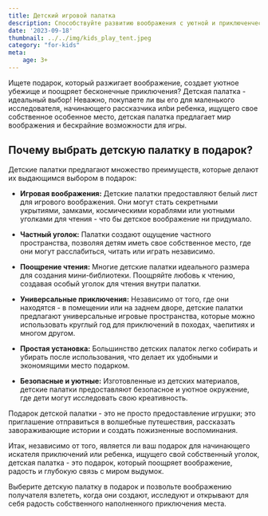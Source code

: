 ```yaml
---
title: Детский игровой палатка
description: Способствуйте развитию воображения с уютной и приключенческой детской палаткой.
date: '2023-09-18'
thumbnail: ../../img/kids_play_tent.jpeg
category: "for-kids"
meta:
    age: 3+
---
```

Ищете подарок, который разжигает воображение, создает уютное убежище и поощряет бесконечные приключения? Детская палатка - идеальный выбор! Неважно, покупаете ли вы его для маленького исследователя, начинающего рассказчика илbи ребенка, ищущего свое собственное особенное место, детская палатка предлагает мир воображения и бескрайние возможности для игры.

## Почему выбрать детскую палатку в подарок?

Детские палатки предлагают множество преимуществ, которые делают их выдающимся выбором в подарок:

- **Игровая воображения:** Детские палатки предоставляют белый лист для игрового воображения. Они могут стать секретными укрытиями, замками, космическими кораблями или уютными уголками для чтения - что бы детское воображение ни придумало.

- **Частный уголок:** Палатки создают ощущение частного пространства, позволяя детям иметь свое собственное место, где они могут расслабиться, читать или играть независимо.

- **Поощрение чтения:** Многие детские палатки идеального размера для создания мини-библиотеки. Поощряйте любовь к чтению, создавая особый уголок для чтения внутри палатки.

- **Универсальные приключения:** Независимо от того, где они находятся - в помещении или на заднем дворе, детские палатки предлагают универсальные игровые пространства, которые можно использовать круглый год для приключений в походах, чаепитиях и многом другом.

- **Простая установка:** Большинство детских палаток легко собирать и убирать после использования, что делает их удобными и экономящими место подарком.

- **Безопасные и уютные:** Изготовленные из детских материалов, детские палатки предоставляют безопасное и уютное окружение, где дети могут исследовать свою креативность.

Подарок детской палатки - это не просто предоставление игрушки; это приглашение отправиться в волшебные путешествия, рассказать завораживающие истории и создать пожизненные воспоминания.

Итак, независимо от того, является ли ваш подарок для начинающего искателя приключений или ребенка, ищущего свой собственный уголок, детская палатка - это подарок, который поощряет воображение, радость и глубокую связь с миром выдумок.

Выберите детскую палатку в подарок и позвольте воображению получателя взлететь, когда они создают, исследуют и открывают для себя радость собственного наполненного приключения места.
